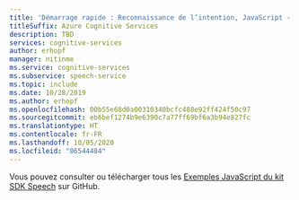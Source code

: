 ```yaml
---
title: 'Démarrage rapide : Reconnaissance de l’intention, JavaScript - Service Speech'
titleSuffix: Azure Cognitive Services
description: TBD
services: cognitive-services
author: erhopf
manager: nitinme
ms.service: cognitive-services
ms.subservice: speech-service
ms.topic: include
ms.date: 10/28/2019
ms.author: erhopf
ms.openlocfilehash: 00b55e68d0a00310340bcfc488e92ff424f50c97
ms.sourcegitcommit: eb6bef1274b9e6390c7a77ff69bf6a3b94e827fc
ms.translationtype: HT
ms.contentlocale: fr-FR
ms.lasthandoff: 10/05/2020
ms.locfileid: "86544484"
---
```

Vous pouvez consulter ou télécharger tous les <a href="https://aka.ms/speech/github-javascript">Exemples JavaScript du kit SDK Speech</a> sur GitHub. 